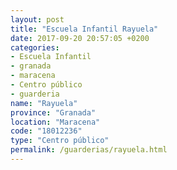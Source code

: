 ```yaml
---
layout: post
title: "Escuela Infantil Rayuela"
date: 2017-09-20 20:57:05 +0200
categories:
- Escuela Infantil
- granada
- maracena
- Centro público
- guarderia
name: "Rayuela"
province: "Granada"
location: "Maracena"
code: "18012236"
type: "Centro público"
permalink: /guarderias/rayuela.html
---
```

